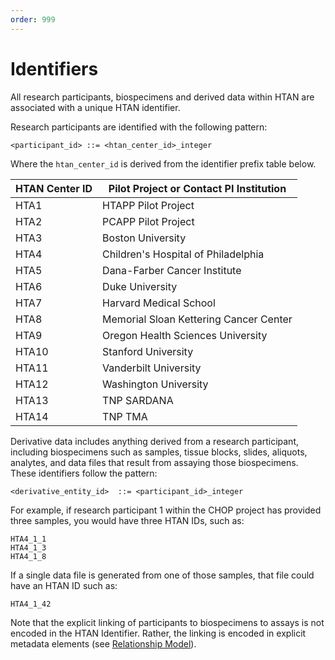 ```yaml
---
order: 999
---
```


# Identifiers

All research participants, biospecimens and derived data within HTAN are associated with a unique HTAN identifier.

Research participants are identified with the following pattern:

```
<participant_id> ::= <htan_center_id>_integer
```

Where the `htan_center_id` is derived from the identifier prefix table below.

| HTAN Center ID | Pilot Project or Contact PI Institution |
| -------------- | --------------------------------------- |
| HTA1           | HTAPP Pilot Project                     |
| HTA2           | PCAPP Pilot Project                     |
| HTA3           | Boston University                       |
| HTA4           | Children's Hospital of Philadelphia     |
| HTA5           | Dana-Farber Cancer Institute            |
| HTA6           | Duke University                         |
| HTA7           | Harvard Medical School                  |
| HTA8           | Memorial Sloan Kettering Cancer Center  |
| HTA9           | Oregon Health Sciences University       |
| HTA10          | Stanford University                     |
| HTA11          | Vanderbilt University                   |
| HTA12          | Washington University                   |
| HTA13          | TNP SARDANA                             |
| HTA14          | TNP TMA                                 |

Derivative data includes anything derived from a research participant, including biospecimens such as samples, tissue blocks, slides, aliquots, analytes, and data files that result from assaying those biospecimens. These identifiers follow the pattern:

```
<derivative_entity_id>	::= <participant_id>_integer
```

For example, if research participant 1 within the CHOP project has provided three samples, you would have three HTAN IDs, such as:

```
HTA4_1_1
HTA4_1_3
HTA4_1_8
```

If a single data file is generated from one of those samples, that file could have an HTAN ID such as:

```
HTA4_1_42
```

Note that the explicit linking of participants to biospecimens to assays is not encoded in the HTAN Identifier. Rather, the linking is encoded in explicit metadata elements (see [Relationship Model](relationships.md)).
